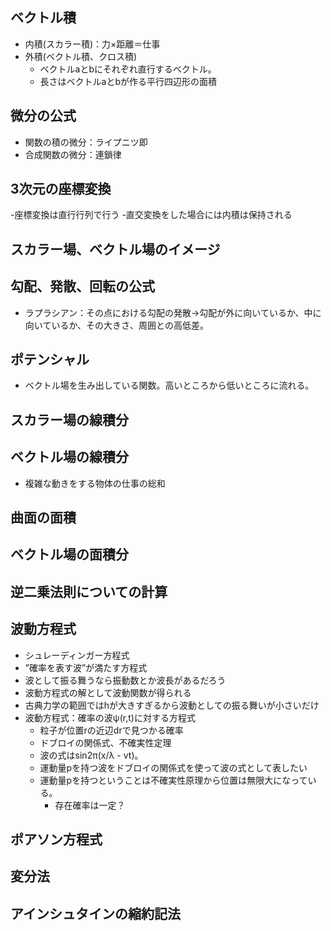 ## ベクトル積
- 内積(スカラー積)：力×距離＝仕事
- 外積(ベクトル積、クロス積)
  - ベクトルaとbにそれぞれ直行するベクトル。
  - 長さはベクトルaとbが作る平行四辺形の面積
## 微分の公式
  - 関数の積の微分：ライプニツ即
  - 合成関数の微分：連鎖律
## 3次元の座標変換
-座標変換は直行行列で行う
-直交変換をした場合には内積は保持される
## スカラー場、ベクトル場のイメージ
## 勾配、発散、回転の公式
- ラプラシアン：その点における勾配の発散→勾配が外に向いているか、中に向いているか、その大きさ、周囲との高低差。
## ポテンシャル
- ベクトル場を生み出している関数。高いところから低いところに流れる。
## スカラー場の線積分
## ベクトル場の線積分
- 複雑な動きをする物体の仕事の総和

## 曲面の面積
## ベクトル場の面積分
## 逆二乗法則についての計算
## 波動方程式
- シュレーディンガー方程式
- ”確率を表す波”が満たす方程式
- 波として振る舞うなら振動数とか波長があるだろう
- 波動方程式の解として波動関数が得られる
- 古典力学の範囲ではhが大きすぎるから波動としての振る舞いが小さいだけ
- 波動方程式：確率の波ψ(r,t)に対する方程式
  - 粒子が位置rの近辺drで見つかる確率
  - ドブロイの関係式、不確実性定理
  - 波の式はsin2π(x/λ - vt)。
  - 運動量pを持つ波をドブロイの関係式を使って波の式として表したい
  - 運動量pを持つということは不確実性原理から位置は無限大になっている。
    - 存在確率は一定？

## ポアソン方程式
## 変分法
## アインシュタインの縮約記法
